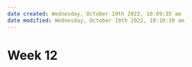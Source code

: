 ```yaml
---
date created: Wednesday, October 19th 2022, 10:09:35 am
date modified: Wednesday, October 19th 2022, 10:10:39 am
---
```

# Week 12
